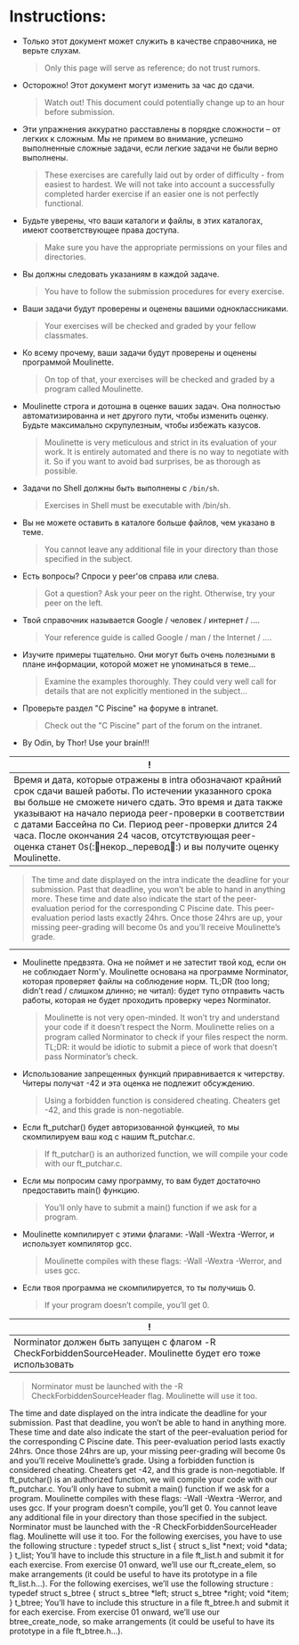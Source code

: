 # Instructions: #

* Только этот документ может служить в качестве справочника, не верьте слухам.
  > Only this page will serve as reference; do not trust rumors.
* Осторожно! Этот документ могут изменить за час до сдачи.
  > Watch out! This document could potentially change up to an hour before submission.
* Эти упражнения аккуратно расставлены в порядке сложности – от легких к сложным. Мы не примем во внимание, успешно выполненные сложные задачи, если легкие задачи не были верно выполнены.
  > These exercises are carefully laid out by order of difficulty - from easiest to hardest. We will not take into account a successfully completed harder exercise if an easier one is not perfectly functional.
* Будьте уверены, что ваши каталоги и файлы, в этих каталогах, имеют соответствующее права доступа.
  > Make sure you have the appropriate permissions on your files and directories.
* Вы должны следовать указаниям в каждой задаче.
  > You have to follow the submission procedures for every exercise.
* Ваши задачи будут проверены и оценены вашими одноклассниками.
  > Your exercises will be checked and graded by your fellow classmates.
* Ко всему прочему, ваши задачи будут проверены и оценены программой Moulinette.
  > On top of that, your exercises will be checked and graded by a program called Moulinette.
* Moulinette строга и дотошна в оценке ваших задач. Она полностью автоматизированна и нет другого пути, чтобы изменить оценку. Будьте максимально скрупулезным, чтобы избежать казусов.
  > Moulinette is very meticulous and strict in its evaluation of your work. It is entirely automated and there is no way to negotiate with it. So if you want to avoid bad surprises, be as thorough as possible.
* Задачи по Shell должны быть выполнены с `/bin/sh`.
  > Exercises in Shell must be executable with /bin/sh.
* Вы не можете оставить в каталоге больше файлов, чем указано в теме.
  > You cannot leave any additional file in your directory than those specified in the subject.
* Есть вопросы? Спроси у peer'ов справа или слева.
  > Got a question? Ask your peer on the right. Otherwise, try your peer on the left.
* Твой справочник называется Google / человек / интернет / ....
  > Your reference guide is called Google / man / the Internet / ....
* Изучите примеры тщательно. Они могут быть очень полезными в плане информации, которой может не упоминаться в теме...
  > Examine the examples thoroughly. They could very well call for details that are not explicitly mentioned in the subject...
* Проверьте раздел "C Piscine" на форуме в intranet.
  > Check out the "C Piscine" part of the forum on the intranet.
* By Odin, by Thor! Use your brain!!!

| !             |
| ------------- |
|	Время и дата, которые отражены в intra обозначают крайний срок сдачи вашей работы. По истечении указанного срока вы больше не сможете ничего сдать. Это время и дата также указывают на начало периода peer-проверки в соответствии с датами Бассейна по Си. Период peer-проверки длится 24 часа. После окончания 24 часов, отсутствующая peer-оценка станет 0s(:🚩некор._перевод🚩:) и вы получите оценку Moulinette.
> The time and date displayed on the intra indicate the deadline for your submission. Past that deadline, you won’t be able to hand in anything more. These time and date also indicate the start of the peer-evaluation period for the corresponding C Piscine date. This peer-evaluation period lasts exactly 24hrs. Once those 24hrs are up, your missing peer-grading will become 0s and you’ll receive Moulinette’s grade.

---

* Moulinette предвзята. Она не поймет и не затестит твой код, если он не соблюдает Norm'у. Moulinette основана на программе Norminator, которая проверяет файлы на соблюдение норм. TL;DR (too long; didn’t read / слишком длинно; не читал): будет тупо отправить часть работы, которая не будет проходить проверку через Norminator.
  > Moulinette is not very open-minded. It won’t try and understand your code if it doesn’t respect the Norm. Moulinette relies on a program called Norminator to check if your ﬁles respect the norm. TL;DR: it would be idiotic to submit a piece of work that doesn’t pass Norminator’s check.

* Использование запрещенных функций приравнивается к читерству. Читеры получат -42 и эта оценка не подлежит обсуждению.
  > Using a forbidden function is considered cheating. Cheaters get -42, and this grade is non-negotiable.
* Если ft_putchar() будет авторизованной функцией, то мы скомпилируем ваш код с нашим ft_putchar.c.
  > If ft_putchar() is an authorized function, we will compile your code with our ft_putchar.c.
* Если мы попросим саму программу, то вам будет достаточно предоставить main() функцию.
  > You’ll only have to submit a main() function if we ask for a program.
* Moulinette компилирует с этими флагами: -Wall -Wextra -Werror, и использует компилятор gcc.
  > Moulinette compiles with these flags: -Wall -Wextra -Werror, and uses gcc.
* Если твоя программа не скомпилируется, то ты получишь 0.
  > If your program doesn’t compile, you’ll get 0.

| !             |
| ------------- |
| Norminator должен быть запущен с флагом -R CheckForbiddenSourceHeader. Moulinette будет его тоже использовать
> Norminator must be launched with the -R CheckForbiddenSourceHeader flag. Moulinette will use it too.


The time and date displayed on the intra indicate the deadline for your submission. Past that deadline, you won’t be able to hand in anything more. These time and date also indicate the start of the peer-evaluation period for the corresponding C Piscine date. This peer-evaluation period lasts exactly 24hrs. Once those 24hrs are up, your missing peer-grading will become 0s and you’ll receive Moulinette’s grade.
Using a forbidden function is considered cheating. Cheaters get -42, and this grade is non-negotiable.
If ft_putchar() is an authorized function, we will compile your code with our ft_putchar.c.
You’ll only have to submit a main() function if we ask for a program.
 Moulinette compiles with these flags: -Wall -Wextra -Werror, and uses gcc.
If your program doesn’t compile, you’ll get 0.
You cannot leave any additional file in your directory than those specified in the subject.
Norminator must be launched with the -R CheckForbiddenSourceHeader flag. Moulinette will use it too.
For the following exercises, you have to use the following structure :
typedef struct            s_list
{
    struct s_list            *next;
    void                *data;
}                t_list;
You’ll have to include this structure in a file ft_list.h and submit it for each exercise.
From exercise 01 onward, we’ll use our ft_create_elem, so make arrangements (it could be useful to have its prototype in a file ft_list.h...).
For the following exercises, we’ll use the following structure :
typedef struct            s_btree
{
             struct s_btree        *left;
             struct s_btree        *right;
             void            *item;
}                t_btree;
You’ll have to include this structure in a file ft_btree.h and submit it for each exercise.
From exercise 01 onward, we’ll use our btree_create_node, so make arrangements (it could be useful to have its prototype in a file ft_btree.h...).

